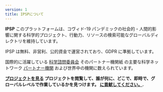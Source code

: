 ```yaml
---
version: 1
title: IPSPについて
---
```


**IPSP** このプラットフォームは、コヴィド-19 パンデミックの社会的・人間的影響に関する科学的プロジェクト、行動力、リソースの検索可能なグローバルディレクトリを維持しています。

IPSP は無料、非営利、公的資金で運営されており、GDPR に準拠しています。

国際的に活躍している [科学諮問委員会](/advisory_board) そのパートナー機関紙 の主要な科学ネットワーク [パートナー機関](/institutions) および世界中の機関に数えられています。

**[プロジェクトを見る](/search) プロジェクトを閲覧して、誰が何に、どこで、即時で、グローバルレベルで作業しているかを見つけます。 [に貢献してください。](/register).**
